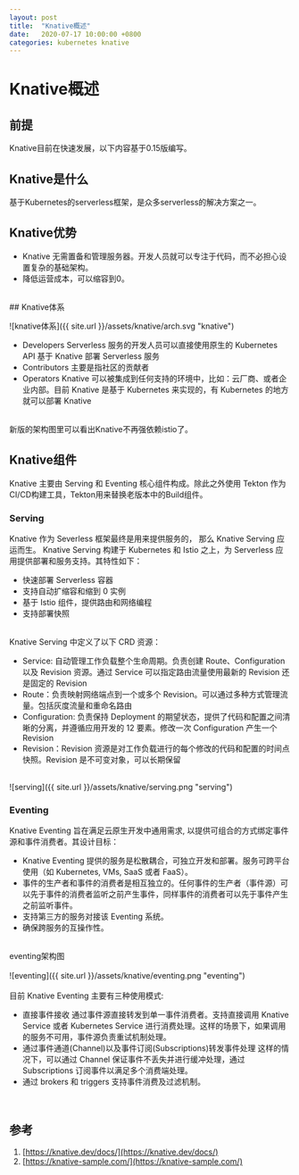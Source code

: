 ```yaml
---
layout: post
title:  "Knative概述"
date:   2020-07-17 10:00:00 +0800
categories: kubernetes knative
---
```


# Knative概述

<a name="VsqVY"></a>
## 前提
Knative目前在快速发展，以下内容基于0.15版编写。
<a name="6bcyB"></a>
## Knative是什么
基于Kubernetes的serverless框架，是众多serverless的解决方案之一。

<a name="c7drw"></a>
## Knative优势

- Knative 无需置备和管理服务器。开发人员就可以专注于代码，而不必担心设置复杂的基础架构。
- 降低运营成本，可以缩容到0。

<br />
<a name="cck12"></a>
## Knative体系

![knative体系]({{ site.url }}/assets/knative/arch.svg "knative")<br />

- Developers Serverless 服务的开发人员可以直接使用原生的 Kubernetes API 基于 Knative 部署 Serverless 服务
- Contributors 主要是指社区的贡献者
- Operators Knative 可以被集成到任何支持的环境中，比如：云厂商、或者企业内部。目前 Knative 是基于 Kubernetes 来实现的，有 Kubernetes 的地方就可以部署 Knative


<br />新版的架构图里可以看出Knative不再强依赖istio了。<br />

<a name="O1O10"></a>
## Knative组件
Knative 主要由 Serving 和 Eventing 核心组件构成。除此之外使用 Tekton 作为CI/CD构建工具，Tekton用来替换老版本中的Build组件。

<a name="serving"></a>
### Serving
Knative 作为 Severless 框架最终是用来提供服务的， 那么 Knative Serving 应运而生。 Knative Serving 构建于 Kubernetes 和 Istio 之上，为 Serverless 应用提供部署和服务支持。其特性如下：

- 快速部署 Serverless 容器
- 支持自动扩缩容和缩到 0 实例
- 基于 Istio 组件，提供路由和网络编程
- 支持部署快照


<br />Knative Serving 中定义了以下 CRD 资源：

- Service: 自动管理工作负载整个生命周期。负责创建 Route、Configuration 以及 Revision 资源。通过 Service 可以指定路由流量使用最新的 Revision 还是固定的 Revision
- Route：负责映射网络端点到一个或多个 Revision。可以通过多种方式管理流量。包括灰度流量和重命名路由
- Configuration: 负责保持 Deployment 的期望状态，提供了代码和配置之间清晰的分离，并遵循应用开发的 12 要素。修改一次 Configuration 产生一个 Revision
- Revision：Revision 资源是对工作负载进行的每个修改的代码和配置的时间点快照。Revision 是不可变对象，可以长期保留

<br />![serving]({{ site.url }}/assets/knative/serving.png "serving")<br />

<a name="SLaWS"></a>
### Eventing
Knative Eventing 旨在满足云原生开发中通用需求, 以提供可组合的方式绑定事件源和事件消费者。其设计目标：

- Knative Eventing 提供的服务是松散耦合，可独立开发和部署。服务可跨平台使用（如 Kubernetes, VMs, SaaS 或者 FaaS）。
- 事件的生产者和事件的消费者是相互独立的。任何事件的生产者（事件源）可以先于事件的消费者监听之前产生事件，同样事件的消费者可以先于事件产生之前监听事件。
- 支持第三方的服务对接该 Eventing 系统。
- 确保跨服务的互操作性。


<br />eventing架构图<br />
<br />![eventing]({{ site.url }}/assets/knative/eventing.png "eventing")<br />
<br />目前 Knative Eventing 主要有三种使用模式:

- 直接事件接收 通过事件源直接转发到单一事件消费者。支持直接调用 Knative Service 或者 Kubernetes Service 进行消费处理。这样的场景下，如果调用的服务不可用，事件源负责重试机制处理。
- 通过事件通道(Channel)以及事件订阅(Subscriptions)转发事件处理 这样的情况下，可以通过 Channel 保证事件不丢失并进行缓冲处理，通过 Subscriptions 订阅事件以满足多个消费端处理。
- 通过 brokers 和 triggers 支持事件消费及过滤机制。


<br />

<a name="eY6xZ"></a>
## 参考

1. [https://knative.dev/docs/](https://knative.dev/docs/)
1. [https://knative-sample.com/](https://knative-sample.com/)
